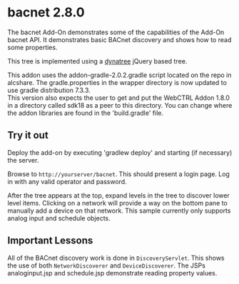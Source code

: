 bacnet 2.8.0
========

The bacnet Add-On demonstrates some of the capabilities of the Add-On bacnet API. It demonstrates basic
BACnet discovery and shows how to read some properties.

This tree is implemented using a [dynatree](http://dynatree.googlecode.com/) jQuery based tree.

This addon uses the addon-gradle-2.0.2.gradle script located on the repo in alcshare.
The gradle.properties in the wrapper directory is now updated to use gradle distribution 7.3.3.  
This version also expects the user to get and put the WebCTRL Addon 1.8.0 in a directory called sdk18 as a peer to this directory.  You can change where the addon libraries are found in the 'build.gradle' file.  


Try it out
----------

Deploy the add-on by executing 'gradlew deploy' and starting (if necessary) the server.

Browse to `http://yourserver/bacnet`. This should present a login page. Log in with any valid operator and password.

After the tree appears at the top, expand levels in the tree to discover lower level items. Clicking on a network
will provide a way on the bottom pane to manually add a device on that network.  This sample currently only
supports analog input and schedule objects.

Important Lessons
-----------------

All of the BACnet discovery work is done in `DiscoveryServlet`. This shows the use of both `NetworkDiscoverer` and
`DeviceDiscoverer`. The JSPs analoginput.jsp and schedule.jsp demonstrate reading property values.
